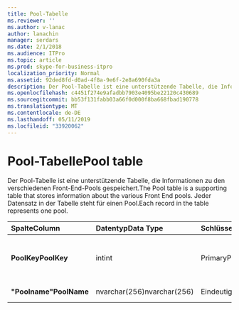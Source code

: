 ```yaml
---
title: Pool-Tabelle
ms.reviewer: ''
ms.author: v-lanac
author: lanachin
manager: serdars
ms.date: 2/1/2018
ms.audience: ITPro
ms.topic: article
ms.prod: skype-for-business-itpro
localization_priority: Normal
ms.assetid: 92ded8fd-d0ad-4f8a-9e6f-2e8a690fda3a
description: Der Pool-Tabelle ist eine unterstützende Tabelle, die Informationen zu den verschiedenen Front-End-Pools gespeichert. Jeder Datensatz in der Tabelle steht für einen Pool.
ms.openlocfilehash: c4451f274e9afadbb7903e4095be22120c430689
ms.sourcegitcommit: bb53f131fabb03a66f0d000f8ba668fbad190778
ms.translationtype: MT
ms.contentlocale: de-DE
ms.lasthandoff: 05/11/2019
ms.locfileid: "33920062"
---
```

# <a name="pool-table"></a><span data-ttu-id="dc4dc-104">Pool-Tabelle</span><span class="sxs-lookup"><span data-stu-id="dc4dc-104">Pool table</span></span>
 
<span data-ttu-id="dc4dc-105">Der Pool-Tabelle ist eine unterstützende Tabelle, die Informationen zu den verschiedenen Front-End-Pools gespeichert.</span><span class="sxs-lookup"><span data-stu-id="dc4dc-105">The Pool table is a supporting table that stores information about the various Front End pools.</span></span> <span data-ttu-id="dc4dc-106">Jeder Datensatz in der Tabelle steht für einen Pool.</span><span class="sxs-lookup"><span data-stu-id="dc4dc-106">Each record in the table represents one pool.</span></span>
  
|<span data-ttu-id="dc4dc-107">**Spalte**</span><span class="sxs-lookup"><span data-stu-id="dc4dc-107">**Column**</span></span>|<span data-ttu-id="dc4dc-108">**Datentyp**</span><span class="sxs-lookup"><span data-stu-id="dc4dc-108">**Data Type**</span></span>|<span data-ttu-id="dc4dc-109">**Schlüssel/Index**</span><span class="sxs-lookup"><span data-stu-id="dc4dc-109">**Key/Index**</span></span>|<span data-ttu-id="dc4dc-110">**Details**</span><span class="sxs-lookup"><span data-stu-id="dc4dc-110">**Details**</span></span>|
|:-----|:-----|:-----|:-----|
|<span data-ttu-id="dc4dc-111">**PoolKey**</span><span class="sxs-lookup"><span data-stu-id="dc4dc-111">**PoolKey**</span></span> <br/> |<span data-ttu-id="dc4dc-112">int</span><span class="sxs-lookup"><span data-stu-id="dc4dc-112">int</span></span>  <br/> |<span data-ttu-id="dc4dc-113">Primary</span><span class="sxs-lookup"><span data-stu-id="dc4dc-113">Primary</span></span>  <br/> |<span data-ttu-id="dc4dc-114">Eindeutige Zahl, die diesen Pool identifiziert.</span><span class="sxs-lookup"><span data-stu-id="dc4dc-114">Unique number identifying this pool.</span></span>  <br/> |
|<span data-ttu-id="dc4dc-115">**"Poolname"**</span><span class="sxs-lookup"><span data-stu-id="dc4dc-115">**PoolName**</span></span> <br/> |<span data-ttu-id="dc4dc-116">nvarchar(256)</span><span class="sxs-lookup"><span data-stu-id="dc4dc-116">nvarchar(256)</span></span>  <br/> |<span data-ttu-id="dc4dc-117">Eindeutige</span><span class="sxs-lookup"><span data-stu-id="dc4dc-117">Unique</span></span>  <br/> |<span data-ttu-id="dc4dc-118">FQDN des Pools.</span><span class="sxs-lookup"><span data-stu-id="dc4dc-118">Pool FQDN.</span></span>  <br/> |
   

